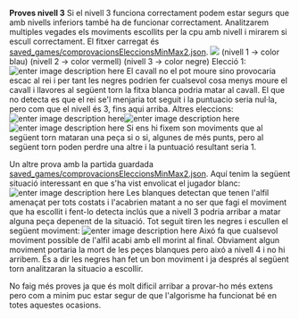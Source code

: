 ﻿**Proves nivell 3**
Si el nivell 3 funciona correctament podem estar segurs que amb nivells inferiors també ha de funcionar correctament.
Analitzarem multiples vegades els moviments escollits per la cpu amb nivell i mirarem si escull correctament. El fitxer carregat és [saved_games/comprovacionsEleccionsMinMax2.json](https://github.com/udg-propro/projecte-2020-a3/blob/master/src/saved_games/comprovacionsEleccionsMinMax2.json).
![](https://i.imgur.com/rACf2gf.png)
(nivell 1 -> color blau)
(nivell 2 -> color vermell)
(nivell 3 -> color negre)
Elecció 1:
![enter image description here](https://i.imgur.com/uBa3pYy.png)
El cavall no el pot moure sino provocaria escac al rei i per tant les negres podrien fer cualsevol cosa menys moure el cavall i llavores al següent torn la fitxa blanca podria matar al cavall. El que no detecta es que el rei se'l menjaria tot seguit i la puntuacio seria nul·la, pero com que el nivell és 3, fins aqui arriba. 
Altres eleccions:
![enter image description here](https://i.imgur.com/FXMdfPc.png)![enter image description here](https://i.imgur.com/8MfIXEc.png)
![enter image description here](https://i.imgur.com/cFcwXLh.png)
Si ens hi fixem son moviments que al següent torn mataran una peça si o si, algunes de més punts, pero al següent torn poden perdre una altre i la puntuació resultant seria 1.


Un altre prova amb la partida guardada [saved_games/comprovacionsEleccionsMinMax2.json](https://github.com/udg-propro/projecte-2020-a3/blob/master/src/saved_games/comprovacionsEleccionsMinMax3.json). Aquí tenim la següent situació interessant en que s'ha vist envolicat el jugador blanc:
![enter image description here](https://i.imgur.com/GCGAcAy.png)
Les blanques detectan que tenen l'alfil amenaçat per tots costats i l'acabrien matant a no ser que fagi el moviment que ha escollit i fent-lo detecta inclús que a nivell 3 podria arribar a matar alguna peça depenent de la situació. 
Tot seguit tiren les negres i escullen el següent moviment:
![enter image description here](https://i.imgur.com/5xcGAYp.png)
Aixó fa que cualsevol moviment possible de l'alfil acabi amb ell morint al final. Obviament algun moviment portaria la mort de les peçes blanques pero aixó a nivell 4 i no hi arribem. És a dir les negres han fet un bon moviment i ja després al següent torn analitzaran la situacio a escollir.

No faig més proves ja que és molt dificil arribar a provar-ho més extens pero com a minim puc estar segur de que l'algorisme ha funcionat bé en totes aquestes ocasions.
